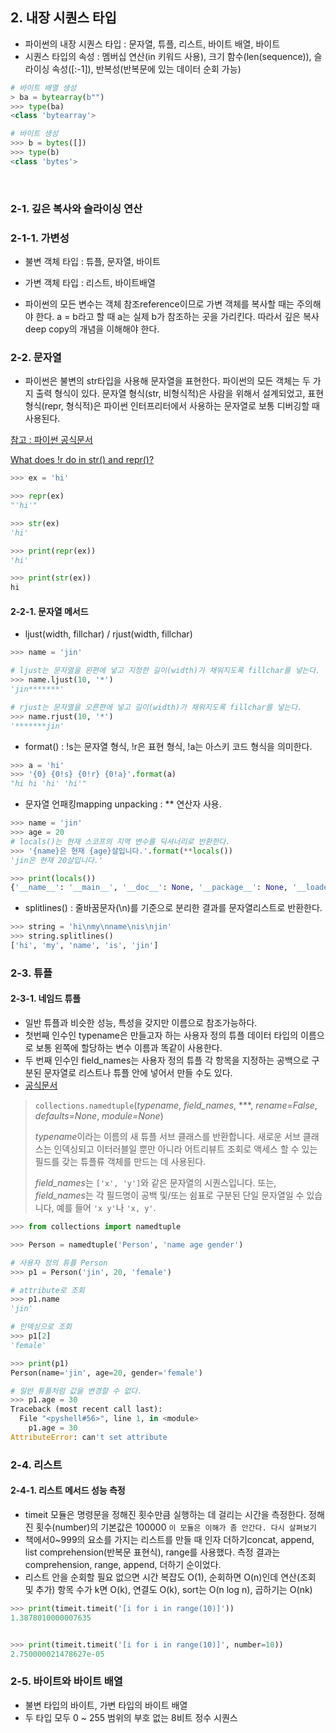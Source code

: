 ## 2. 내장 시퀀스 타입

- 파이썬의 내장 시퀀스 타입 : 문자열, 튜플, 리스트, 바이트 배열, 바이트
- 시퀀스 타입의 속성 : 멤버십 연산(in 키워드 사용), 크기 함수(len(sequence)), 슬라이싱 속성([:-1]), 반복성(반복문에 있는 데이터 순회 가능)

```python
# 바이트 배열 생성
> ba = bytearray(b"")
>>> type(ba)
<class 'bytearray'>

# 바이트 생성
>>> b = bytes([])
>>> type(b)
<class 'bytes'>
```

<br/>

### 2-1. 깊은 복사와 슬라이싱 연산

### 2-1-1. 가변성

- 불변 객체 타입 : 튜플, 문자열, 바이트
- 가변 객체 타입 : 리스트, 바이트배열

- 파이썬의 모든 변수는 객체 참조reference이므로 가변 객체를 복사할 때는 주의해야 한다. a = b라고 할 때 a는 실제 b가 참조하는 곳을 가리킨다. 따라서 깊은 복사deep copy의 개념을 이해해야 한다.

### 2-2. 문자열

- 파이썬은 불변의 str타입을 사용해 문자열을 표현한다. 파이썬의 모든 객체는 두 가지 출력 형식이 있다. 문자열 형식(str,  비형식적)은 사람을 위해서 설계되었고, 표현 형식(repr, 형식적)은 파이썬 인터프리터에서 사용하는 문자열로 보통 디버깅할 때 사용된다.

[참고 : 파이썬 공식문서](https://docs.python.org/ko/3/reference/datamodel.html#object.__repr__)

[What does !r do in str() and repr()?](https://stackoverflow.com/questions/38418070/what-does-r-do-in-str-and-repr)

```python
>>> ex = 'hi'

>>> repr(ex)
"'hi'"

>>> str(ex)
'hi'

>>> print(repr(ex))
'hi'

>>> print(str(ex))
hi
```

#### 2-2-1. 문자열 메서드

- ljust(width, fillchar) / rjust(width, fillchar)

```python
>>> name = 'jin'

# ljust는 문자열을 왼편에 넣고 지정한 길이(width)가 채워지도록 fillchar를 넣는다.
>>> name.ljust(10, '*')
'jin*******'

# rjust는 문자열을 오른편에 넣고 길이(width)가 채워지도록 fillchar를 넣는다.
>>> name.rjust(10, '*')
'*******jin'
```



- format() : !s는 문자열 형식, !r은 표현 형식, !a는 아스키 코드 형식을 의미한다.

```python
>>> a = 'hi'
>>> '{0} {0!s} {0!r} {0!a}'.format(a)
"hi hi 'hi' 'hi'"
```



- 문자열 언패킹mapping unpacking : ** 연산자 사용. 

```python
>>> name = 'jin'
>>> age = 20
# locals()는 현재 스코프의 지역 변수를 딕셔너리로 반환한다.
>>> '{name}은 현재 {age}살입니다.'.format(**locals())
'jin은 현재 20살입니다.'

>>> print(locals())
{'__name__': '__main__', '__doc__': None, '__package__': None, '__loader__': <class '_frozen_importlib.BuiltinImporter'>, '__spec__': None, '__annotations__': {}, '__builtins__': <module 'builtins' (built-in)>, 'dictionary': {'name': 'jin'}, 'age': 20}
```



- splitlines() : 줄바꿈문자(\n)를 기준으로 분리한 결과를 문자열리스트로 반환한다.

```python
>>> string = 'hi\nmy\nname\nis\njin'
>>> string.splitlines()
['hi', 'my', 'name', 'is', 'jin']
```



### 2-3. 튜플

#### 2-3-1. 네임드 튜플

- 일반 튜플과 비슷한 성능, 특성을 갖지만 이름으로 참조가능하다.
- 첫번째 인수인 typename은 만들고자 하는 사용자 정의 튜플 데이터 타입의 이름으로 보통 왼쪽에 할당하는 변수 이름과 똑같이 사용한다. 
- 두 번째 인수인 field_names는 사용자 정의 튜플 각 항목을 지정하는 공백으로 구분된 문자열로 리스트나 튜플 안에 넣어서 만들 수도 있다. 
- [공식문서](https://docs.python.org/ko/3/library/collections.html?highlight=named%20tuple#collections.namedtuple)

> `collections.namedtuple`(*typename*, *field_names*, ***, *rename=False*, *defaults=None*, *module=None*)
>
> *typename*이라는 이름의 새 튜플 서브 클래스를 반환합니다. 새로운 서브 클래스는 인덱싱되고 이터러블일 뿐만 아니라 어트리뷰트 조회로 액세스 할 수 있는 필드를 갖는 튜플류 객체를 만드는 데 사용된다.
>
> *field_names*는 `['x', 'y']`와 같은 문자열의 시퀀스입니다. 또는, *field_names*는 각 필드명이 공백 및/또는 쉼표로 구분된 단일 문자열일 수 있습니다, 예를 들어 `'x y'`나 `'x, y'`.

```python
>>> from collections import namedtuple

>>> Person = namedtuple('Person', 'name age gender')

# 사용자 정의 튜플 Person
>>> p1 = Person('jin', 20, 'female')

# attribute로 조회
>>> p1.name
'jin'

# 인덱싱으로 조회
>>> p1[2]
'female'

>>> print(p1)
Person(name='jin', age=20, gender='female')

# 일반 튜플처럼 값을 변경할 수 없다.
>>> p1.age = 30
Traceback (most recent call last):
  File "<pyshell#56>", line 1, in <module>
    p1.age = 30
AttributeError: can't set attribute
```



### 2-4. 리스트

#### 2-4-1. 리스트 메서드 성능 측정

- timeit 모듈은 명령문을 정해진 횟수만큼 실행하는 데 걸리는 시간을 측정한다. 정해진 횟수(number)의 기본값은 100000 `이 모듈은 이해가 좀 안간다. 다시 살펴보기`
- 책에서0~999의 요소를 가지는 리스트를 만들 때 인자 더하기concat, append, list comprehension(반복문 표현식), range를 사용했다. 측정 결과는 comprehension, range, append, 더하기 순이었다. 
- 리스트 안을 순회할 필요 없으면 시간 복잡도 O(1), 순회하면 O(n)인데 연산(조회 및 추가) 항목 수가 k면 O(k), 연결도 O(k), sort는 O(n log n), 곱하기는 O(nk)

```python
>>> print(timeit.timeit('[i for i in range(10)]'))
1.3878010000007635


>>> print(timeit.timeit('[i for i in range(10)]', number=10))
2.750000021478627e-05
```



### 2-5. 바이트와 바이트 배열

- 불변 타입의 바이트, 가변 타입의 바이트 배열
- 두 타입 모두 0 ~ 255 범위의 부호 없는 8비트 정수 시퀀스

